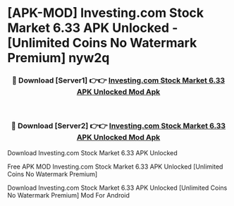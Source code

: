 # [APK-MOD] Investing.com  Stock Market 6.33 APK Unlocked - [Unlimited Coins No Watermark Premium] nyw2q



<div align="center">
<h3>🔴 Download [Server1] 👉👉 <a href="https://momento.my/?title=Investing.com__Stock_Market_6.33_APK_Unlocked">Investing.com  Stock Market 6.33 APK Unlocked Mod Apk</a></h3><br>

<h3>🔴 Download [Server2] 👉👉 <a href="https://momento.my/?title=Investing.com__Stock_Market_6.33_APK_Unlocked">Investing.com  Stock Market 6.33 APK Unlocked Mod Apk</a></h3>
</div>



Download Investing.com  Stock Market 6.33 APK Unlocked 

Free APK MOD Investing.com  Stock Market 6.33 APK Unlocked [Unlimited Coins No Watermark Premium]

Download Investing.com  Stock Market 6.33 APK Unlocked [Unlimited Coins No Watermark Premium] Mod For Android
